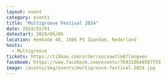 ```yaml
---
layout: event
category: events
title: "Multigroove Festival 2024"
date: 2024/02/01
datestart: 2024/06/08
location: Hemkade 48, 1506 PS Zaandam, Nederland
hosts:
  - Multigroove
tickets: https://tibbaa.com/order/xucxawtlm8?lang=en
facebook: https://www.facebook.com/events/769318648587759
image: /assets/img/events/multigroove-festival-2024.jpg
---
```

